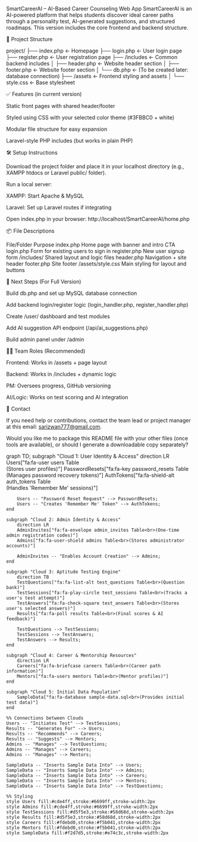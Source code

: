 SmartCareerAI – AI-Based Career Counseling Web App
SmartCareerAI is an AI-powered platform that helps students discover ideal career paths through a personality test, AI-generated suggestions, and structured roadmaps. This version includes the core frontend and backend structure.

📁 Project Structure

project/
├── index.php ← Homepage
├── login.php ← User login page
├── register.php ← User registration page
├── /includes ← Common backend includes
│ ├── header.php ← Website header section
│ ├── footer.php ← Website footer section
│ └── db.php ← (To be created later: database connection)
├── /assets ← Frontend styling and assets
│ └── style.css ← Base stylesheet

✅ Features (in current version)

Static front pages with shared header/footer

Styled using CSS with your selected color theme (#3FBBC0 + white)

Modular file structure for easy expansion

Laravel-style PHP includes (but works in plain PHP)

🛠 Setup Instructions

Download the project folder and place it in your localhost directory (e.g., XAMPP htdocs or Laravel public/ folder).

Run a local server:

XAMPP: Start Apache & MySQL

Laravel: Set up Laravel routes if integrating

Open index.php in your browser:
http://localhost/SmartCareerAI/home.php

📦 File Descriptions

File/Folder	Purpose
index.php	Home page with banner and intro CTA
login.php	Form for existing users to sign in
register.php	New user signup form
/includes/	Shared layout and logic files
header.php	Navigation + site header
footer.php	Site footer
/assets/style.css	Main styling for layout and buttons

📌 Next Steps (For Full Version)

Build db.php and set up MySQL database connection

Add backend login/register logic (login_handler.php, register_handler.php)

Create /user/ dashboard and test modules

Add AI suggestion API endpoint (/api/ai_suggestions.php)

Build admin panel under /admin

🧑‍💻 Team Roles (Recommended)

Frontend: Works in /assets + page layout

Backend: Works in /includes + dynamic logic

PM: Oversees progress, GitHub versioning

AI/Logic: Works on test scoring and AI integration

📧 Contact

If you need help or contributions, contact the team lead or project manager at this email: sarizwan777@gmail.com.

Would you like me to package this README file with your other files (once tools are available), or should I generate a downloadable copy separately?


graph TD;
    subgraph "Cloud 1: User Identity & Access"
        direction LR
        Users["fa:fa-user users Table<br>(Stores user profiles)"]
        PasswordResets["fa:fa-key password_resets Table<br>(Manages password recovery tokens)"]
        AuthTokens["fa:fa-shield-alt auth_tokens Table<br>(Handles 'Remember Me' sessions)"]
        
        Users -- "Password Reset Request" --> PasswordResets;
        Users -- "Creates 'Remember Me' Token" --> AuthTokens;
    end

    subgraph "Cloud 2: Admin Identity & Access"
        direction LR
        AdminInvites["fa:fa-envelope admin_invites Table<br>(One-time admin registration codes)"]
        Admins["fa:fa-user-shield admins Table<br>(Stores administrator accounts)"]
        
        AdminInvites -- "Enables Account Creation" --> Admins;
    end

    subgraph "Cloud 3: Aptitude Testing Engine"
        direction TB
        TestQuestions["fa:fa-list-alt test_questions Table<br>(Question bank)"]
        TestSessions["fa:fa-play-circle test_sessions Table<br>(Tracks a user's test attempt)"]
        TestAnswers["fa:fa-check-square test_answers Table<br>(Stores user's selected answers)"]
        Results["fa:fa-poll results Table<br>(Final scores & AI feedback)"]
        
        TestQuestions --> TestSessions;
        TestSessions --> TestAnswers;
        TestAnswers --> Results;
    end

    subgraph "Cloud 4: Career & Mentorship Resources"
        direction LR
        Careers["fa:fa-briefcase careers Table<br>(Career path information)"]
        Mentors["fa:fa-users mentors Table<br>(Mentor profiles)"]
    end

    subgraph "Cloud 5: Initial Data Population"
        SampleData["fa:fa-database sample-data.sql<br>(Provides initial test data)"]
    end

    %% Connections between Clouds
    Users -- "Initiates Test" --> TestSessions;
    Results -- "Generates For" --> Users;
    Results -- "Recommends" --> Careers;
    Results -- "Suggests" --> Mentors;
    Admins -- "Manages" --> TestQuestions;
    Admins -- "Manages" --> Careers;
    Admins -- "Manages" --> Mentors;

    SampleData -- "Inserts Sample Data Into" --> Users;
    SampleData -- "Inserts Sample Data Into" --> Admins;
    SampleData -- "Inserts Sample Data Into" --> Careers;
    SampleData -- "Inserts Sample Data Into" --> Mentors;
    SampleData -- "Inserts Sample Data Into" --> TestQuestions;

    %% Styling
    style Users fill:#cde4ff,stroke:#6699ff,stroke-width:2px
    style Admins fill:#cde4ff,stroke:#6699ff,stroke-width:2px
    style TestSessions fill:#d5f5e3,stroke:#58d68d,stroke-width:2px
    style Results fill:#d5f5e3,stroke:#58d68d,stroke-width:2px
    style Careers fill:#fdebd0,stroke:#f5b041,stroke-width:2px
    style Mentors fill:#fdebd0,stroke:#f5b041,stroke-width:2px
    style SampleData fill:#f2d7d5,stroke:#e74c3c,stroke-width:2px
